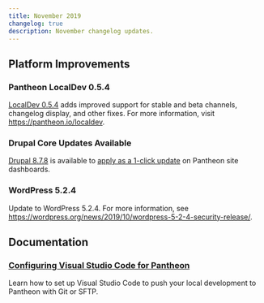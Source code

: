 ```yaml
---
title: November 2019
changelog: true
description: November changelog updates.
---
```

## Platform Improvements
### Pantheon LocalDev 0.5.4
[LocalDev 0.5.4](https://pantheon.io/localdev) adds improved support for stable and beta channels, changelog display, and other fixes. For more information, visit https://pantheon.io/localdev.

<!-- excerpt -->

### Drupal Core Updates Available
[Drupal 8.7.8](https://www.drupal.org/project/drupal/releases/8.7.8) is available to [apply as a 1-click update](/core-updates/) on Pantheon site dashboards. 

### WordPress 5.2.4
Update to WordPress 5.2.4. For more information, see https://wordpress.org/news/2019/10/wordpress-5-2-4-security-release/.

## Documentation
### [Configuring Visual Studio Code for Pantheon](https://pantheon.io/docs/visual-studio-code)
Learn how to set up Visual Studio Code to push your local development to Pantheon with Git or SFTP.

